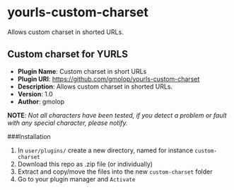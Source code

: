 # yourls-custom-charset
Allows custom charset in shorted URLs.

Custom charset for YURLS
---------------------------------------------

- **Plugin Name**: Custom charset in short URLs
- **Plugin URI**: https://github.com/gmolop/yourls-custom-charset
- **Description**: Allows custom charset in shorted URLs.
- **Version**: 1.0
- **Author**: gmolop

**NOTE**: *Not all characters have been tested, if you detect a problem or fault with any special character, please notify.*

###Installation

1. In `user/plugins/` create a new directory, named for instance `custom-charset`
2. Download this repo as .zip file (or individually)
3. Extract and copy/move the files into the new `custom-charset` folder
4. Go to your plugin manager and `Activate`
